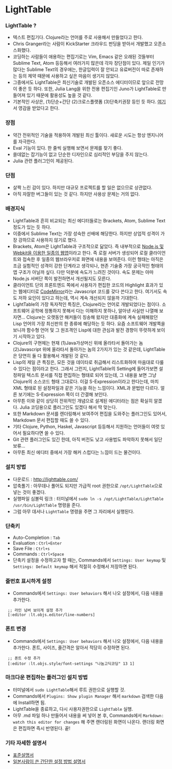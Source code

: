# LightTable

### LightTable ?
* 텍스트 편집기다.  Clojure라는 언어를 주로 사용해서 만들었다고 한다.
* Chris Granger라는 사람이 KickStarter 크라우드 펀딩을 받아서 개발했고 오픈소스화했다.
* 코딩하는 사람들이 애용하는 편집기로는 Vim, Emacs 같은 오래된 것들부터 Sublime Text, Atom 등등해서 여러가지 많은데 각자 장단점이 있다.  제일 인기가 많다는  Sublime Text의 경우에는, 한글입력이 잘 안되고 유료버전이 따로 존재하는 등의 제약 때문에 사용하고 싶은 마음이 생기지 않았다.
* 그중에서도 LightTable은 최신기술로 개발된 오픈소스 에디터이므로 앞으로 전망이 좋은 듯 하다.  또한, Julia Lang을 위한 전용 편집기인 Juno가 LightTable로 만들어져 있기 때문에 활용성도 높을 것 같다.
* 기본적인 사상은, (1)단순+간단  (2)크로스플랫폼  (3)단축키권장 등인 듯 하다.  [여기](https://vimeo.com/36579366)서 영감을 받았다고 한다.

### 장점
* 약간 전위적인 기술을 적용하여 개발된 최신 툴이다. 새로운 시도는 항상 엔지니어를 자극한다.
* Eval 기능이 있다. 한 줄씩 실행해 보면서 문제를 찾기 좋다.
* 쓸데없는 잡기능이 없고 단순한 디자인으로 심리적인 부담을 주지 않는다.
* Julia 관련 플러그인이 제공된다.

### 단점
* 살짝 느린 감이 있다.  하지만 대규모 프로젝트를 할 일은 없으므로 상관없다.
* 아직 자잘한 버그들이 있는 것 같다.  하지만 사용상 문제는 거의 없다.

### 배경지식
* LightTable과 흔히 비교되는 최신 에디터들로는 Brackets, Atom, Sublime Text 정도가 있는 듯 하다.
* 이중에서 Sublime Text는 가장 성숙한 선배에 해당한다.  하지만 상업적 성격이 가장 강하므로 사용하지 않기로 했다.
* Brackets, Atom은 LightTable과 구조적으로 닮았다.  즉 내부적으로 [Node.js 및 Webkit을 이용한 일종의 웹앱](http://nwjs.io/)이라고 한다.  즉 로컬 서버가 생성되어 로컬 클라이언트와 접속한 후 일종의 웹브라우저로 화면에 내용을 보여준다.  이런 형태는 아직은 조금 실험적인 성격이 강한 단계라고 생각되나, 현존 기술중 가장 궁극적인 형태의 앱 구조가 아닐까 싶다.  다만 덕분에 속도가 느려진 것이다.  속도 문제는 아마 Node.js 서버단 쪽이 발전하면서 개선될지도 모른다.
* 클라이언트 단의 프론트엔드 쪽에서 사용자가 편집한 코드의 Highlight 효과가 있는 웹에디터로 [CodeMirror](http://codemirror.net/)라는 Javascript 코드를 갖다 쓴다고 한다.  여기서도 속도 저하 요인이 있다고 하는데, 역시 계속 개선되지 않을까 기대한다.
* LightTable의 가장 독자적인 특징은, Clojure라는 언어로 개발되었다는 점이다.  소프트웨어 공학에 정통하지 못해서 다는 이해하지 못하나, 알아낸 사실만 나열해 보자면...  Clojure는 오랫동안 해커들이 칭송해 왔지만 대중화에 계속 실패해왔던 Lisp 언어의 가장 최신판의 한 종류에 해당하는 듯 하다.  요즘 소프트웨어 개발쪽을 보니까 함수형 언어 및 그 원조격인 Lisp에 대한 관심과 발전 경향이 뚜렷하게 보이기 시작하고 있다.
* Clojure의 구현체는 현재 (1)Java가상머신 위에 올라타서 돌아가는 놈 (2)Javascript 위에 올라타서 돌아가는 놈의 2가지가 있는 것 같은데, LightTable은 당연히 둘 다 활용해서 개발된 것 같다.
* Lisp의 제일 큰 특징은, 모든 것을 데이타로 취급해서 리스트화하여 마음대로 다룰 수 있다는 점이라고 한다.  그래서 그런지, LightTable의 Setting에 들어가보면 설정파일 텍스트 문서를 직접 편집하는 형태로 되어 있는데, 그 내용을 보면 그냥 Clojure의 소스코드 형태 그대로다.  이걸 S-Expression이라고 한다는데, 마치 XML 형태로 된 설정파일과 같은 기능을 하는 느낌이다.  XML과 문법만 다르다.  얼른 보기에는 S-Expression 쪽이 더 간결해 보인다.
* 아무튼 이와 같이 상당히 전위적인 개념으로 설계된 에디터라는 점은 확실히 알겠다.  Julia 코딩용으로 플러그인도 있겠다 해서 딱 맞는다.
* 또한 Markdown 문서를 렌더링해서 보여주어 편집을 도와주는 플러그인도 있어서, Markdown 문서 편집할 때도 쓸 수 있다.
* 기타 Clojure, Python, Haskel, Javascript 등등해서 지원하는 언어들이 여럿 있어서 필요하다면 쓸 수 있다.
* Git 관련 플러그인도 있긴 한데, 아직 버전도 낮고 사용법도 파악하지 못해서 일단 보류...
* 아무튼 최신 에디터 중에서 가장 해커 스럽다는 느낌이 드는 물건이다.

### 설치 방법
* 다운로드 : <http://lighttable.com/>
* 압축풀기 : 아무데나 풀어도 되지만 가급적 root 권한으로 `/opt/LightTable`으로 넣는 것이 좋겠다.
* 실행파일 심볼릭 링크 : 터미널에서 `sudo ln -s /opt/LightTable/LightTable /usr/bin/LightTable` 명령을 준다.
* 그럼 아무 데서나 `LightTable` 명령을 주면 그 자리에서 실행된다.

### 단축키
* Auto-Completion : `Tab`
* Evaluation : `Ctrl+Enter`
* Save File : `Ctrl+s`
* Commands : `Ctrl+Space`
* 단축키 설정을 수정하고자 할 때는, Commands에서 `Settings: User keymap` 및 `Settings: Default keymap` 해서 적절히 수정해서 저장하면 된다.

### 줄번호 표시하게 설정
* Commands에서 `Settings: User behaviors` 해서 나오 설정에서, 다음 내용을 추가한다.
```
 ;; 라인 넘버 보이게 설정 추가
 [:editor :lt.objs.editor/line-numbers]
```

### 폰트 변경
* Commands에서 `Settings: User behaviors` 해서 나오 설정에서, 다음 내용을 추가한다.  폰트, 사이즈, 줄간격은 알아서 적당히 수정하면 된다.
```
 ;; 폰트 수정 추가
 [:editor :lt.objs.style/font-settings "나눔고딕코딩" 13 1]
```

### 마크다운 편집하는 플러그인 설치 방법
* 터미널에서 `sudo LightTable`해서 루트 권한으로 실행할 것.
* Commands에서 `Plugins: Show plugin Manager` 해서 `markdown` 검색한 다음에 Install하면 됨.
* LightTable을 종료하고, 다시 사용자권한으로 `LightTable` 실행.
* 아무 .md 파일 하나 만들어서 내용을 써 넣어 본 후, Commands에서 `Markdown: watch this editor for changes` 해 주면 랜더링된 화면이 나온다.  랜더링 화면은 편집하면 즉시 반영된다.  끝!

### 기타 자세한 설명서
* [표준설명서](http://docs.lighttable.com/)
* [일본사람이 쓴 간단한 설정 방법 설명서](http://translate.google.com/translate?hl=ko&sl=auto&tl=ko&u=http%3A%2F%2Fqiita.com%2Ftenten0213%2Fitems%2F4089179cbc88bbdd950c)
